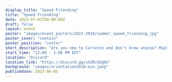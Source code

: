 ```yaml
---
display_title: "Speed Friending"
title: "Speed Friending"
date: 2023-07-01T00:00:00Z
draft: false
layout: event
poster: "images/event_posters/2023-2024/summer_speed_friending.jpg"
poster_cover: "contain"
poster_position: "center"
short_description: "Are you new to Carleton and don’t know anyone? Maybe you just want to meet other students. You're not the only one!  Luckily for you, we're hosting speed friending. Join us and meet plenty of students both new and old!"
start_time: "12:00 - 1:00 PM EDT"
location: "Discord"
location_link: "https://discord.gg/vXZRcGUgbV"
background: "images/orientation2018-min.jpeg"
publishdate: 2023-06-05
---
```

